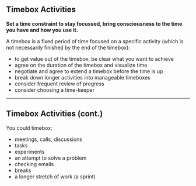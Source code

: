 ## Timebox Activities

**Set a time constraint to stay focussed, bring consciousness to the time you have and how you use it.**

A timebox is a fixed period of time focused on a specific activity (which is not necessarily finished by the end of the timebox):

- to get value out of the timebox, be clear what you want to achieve
- agree on the duration of the timebox and visualize time
- negotiate and agree to extend a timebox before the time is up
- break down longer activities into manageable timeboxes
- consider frequent review of progress
- consider choosing a time-keeper

---

## Timebox Activities (cont.)

You could timebox:

- meetings, calls, discussions
- tasks
- experiments
- an attempt to solve a problem
- checking emails
- breaks
- a longer stretch of work (a sprint)